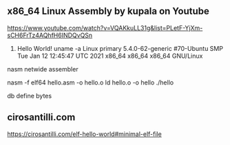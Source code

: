 x86_64 Linux Assembly by kupala on Youtube
---------------------------------------------------------
https://www.youtube.com/watch?v=VQAKkuLL31g&list=PLetF-YjXm-sCH6FrTz4AQhfH6INDQvQSn

1. Hello World!
uname -a
Linux primary 5.4.0-62-generic #70-Ubuntu SMP Tue Jan 12 12:45:47 UTC 2021 x86_64 x86_64 x86_64 GNU/Linux

nasm netwide assembler


nasm -f elf64 hello.asm -o hello.o
ld hello.o -o hello
./hello


db define bytes



cirosantilli.com
---------------------------------------------------------
https://cirosantilli.com/elf-hello-world#minimal-elf-file


